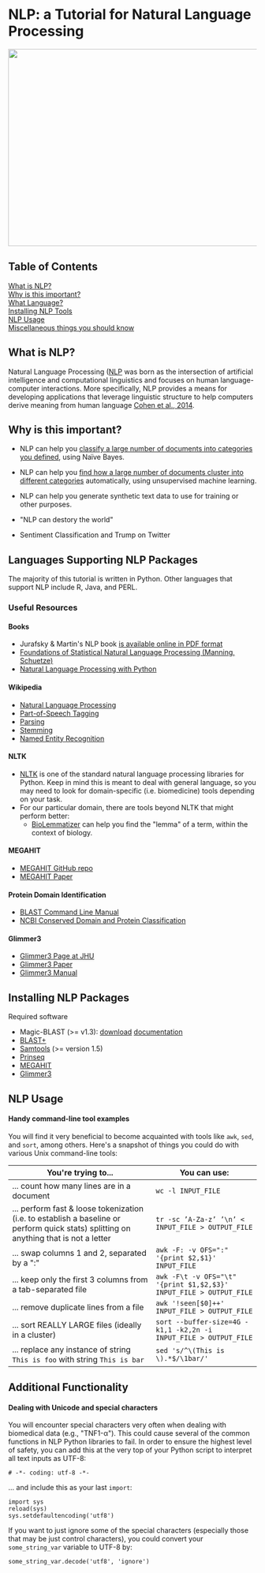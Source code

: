 # NLP: a Tutorial for Natural Language Processing 
<img src="https://github.com/ucdenver-CPBS/NLP-and-Annotation/blob/master/img/cloud.png" height="400" width="550">


## Table of Contents

[What is NLP?](#intro)    
[Why is this important?](#importance)    
[What Language?](#workflow)       
[Installing NLP Tools](#install)    
[NLP Usage](#usage)        
[Miscellaneous things you should know](#additional)    

## <a name="intro"></a>What is NLP?

Natural Language Processing ([NLP](https://www.google.com/search?rlz=1C5CHFA_enUS727US727&biw=893&bih=927&ei=AWsoWuShBM-YjwPYyK-QDQ&q=what+is+natural+language+processing&oq=what+is+natural+language+processing&gs_l=psy-ab.3..0j0i20i263k1j0l7.5493.9709.0.9834.29.28.1.0.0.0.156.2686.21j7.28.0....0...1.1.64.psy-ab..0.29.2687...0i131i67k1j0i20i264k1j0i131k1j0i67k1j0i131i20i264k1j0i13k1.0.AE1jefbB4Mo) was born as the intersection of artificial intelligence and computational linguistics and focuses on human language-computer interactions. More specifically, NLP provides a means for developing applications that leverage linguistic structure to help computers derive meaning from human language [Cohen et al., 2014](https://books.google.com/books?hl=en&lr=&id=vXvPAgAAQBAJ&oi=fnd&pg=PR1&dq=natural+language+processing,+kevin+cohen&ots=ZG5jQaAmMO&sig=l8YRe4YXml_ceCJwnisYL6RLZ38#v=onepage&q=natural%20language%20processing%2C%20kevin%20cohen&f=false). 

## <a name="importance"></a>Why is this important?

  * NLP can help you [classify a large number of documents into categories you defined](https://burakkanber.com/blog/machine-learning-naive-bayes-1/), using Naïve Bayes.

  * NLP can help you [find how a large number of documents cluster into different categories](http://scikit-learn.org/stable/auto_examples/text/document_clustering.html) automatically, using unsupervised machine learning.

  * NLP can help you generate synthetic text data to use for training or other purposes.

  * "NLP can destory the world" 

  * Sentiment Classification and Trump on Twitter



## <a name="workflow"></a>Languages Supporting NLP Packages

The majority of this tutorial is written in Python. Other languages that support NLP include R, Java, and PERL.



### Useful Resources

#### Books

* Jurafsky & Martin's NLP book [is available online in PDF format](https://web.stanford.edu/~jurafsky/slp3/)
* [Foundations of Statistical Natural Language Processing (Manning, Schuetze)](https://smile.amazon.com/Foundations-Statistical-Natural-Language-Processing-ebook/dp/B007L7LUKO/ref=mt_kindle?_encoding=UTF8&me=)
* [Natural Language Processing with Python](https://smile.amazon.com/Natural-Language-Processing-Python-Analyzing/dp/0596516495/ref=sr_1_1?ie=UTF8&qid=1512597647&sr=8-1&keywords=natural+language+processing+with+python)

 
#### Wikipedia

  * [Natural Language Processing](https://en.wikipedia.org/wiki/Natural_language_processing)  
  * [Part-of-Speech Tagging](https://en.wikipedia.org/wiki/Part-of-speech_tagging)  
  * [Parsing](https://en.wikipedia.org/wiki/Parsing)  
  * [Stemming](https://en.wikipedia.org/wiki/Stemming)  
  * [Named Entity Recognition](https://en.wikipedia.org/wiki/Named-entity_recognition)  

#### NLTK

* [NLTK](http://www.nltk.org/) is one of the standard natural language processing libraries for Python. Keep in mind this is meant to deal with general language, so you may need to look for domain-specific (i.e. biomedicine) tools depending on your task.
* For our particular domain, there are tools beyond NLTK that might perform better:
   * [BioLemmatizer](http://biolemmatizer.sourceforge.net) can help you find the "lemma" of a term, within the context of biology.

#### MEGAHIT

  * [MEGAHIT GitHub repo](https://github.com/voutcn/megahit)    
  * [MEGAHIT Paper](https://www.ncbi.nlm.nih.gov/pubmed/25609793)    

#### Protein Domain Identification

  * [BLAST Command Line Manual](https://www.ncbi.nlm.nih.gov/books/NBK279690/)    
  * [NCBI Conserved Domain and Protein Classification](https://www.ncbi.nlm.nih.gov/Structure/cdd/cdd_help.shtml)    

#### Glimmer3

  * [Glimmer3 Page at JHU](https://ccb.jhu.edu/software/glimmer/)    
  * [Glimmer3 Paper](https://ccb.jhu.edu/papers/glimmer3.pdf)    
  * [Glimmer3 Manual](https://ccb.jhu.edu/software/glimmer/glim302notes.pdf)    

## <a name="install"></a>Installing NLP Packages

Required software
  * Magic-BLAST (>= v1.3): [download](https://ftp.ncbi.nlm.nih.gov/blast/executables/magicblast/LATEST) [documentation](https://boratyng.github.io/magicblast/)
  * [BLAST+](https://blast.ncbi.nlm.nih.gov/Blast.cgi?PAGE_TYPE=BlastDocs&DOC_TYPE=Download)
  * [Samtools](http://www.htslib.org/) (>= version 1.5)
  * [Prinseq](http://prinseq.sourceforge.net/)
  * [MEGAHIT](https://github.com/voutcn/megahit)
  * [Glimmer3](https://ccb.jhu.edu/software/glimmer/)


## <a name="usage"></a><a name="quickstart"></a>NLP Usage

#### Handy command-line tool examples

You will find it very beneficial to become acquainted with tools like `awk`, `sed`, and `sort`, among others. Here's a snapshot of things you could do with various Unix command-line tools:

| You're trying to...     | You can use:                  |
|------------|-------------------------------------------------|
| ... count how many lines are in a document | `wc -l INPUT_FILE` |
| ... perform fast & loose tokenization (i.e. to establish a baseline or perform quick stats) splitting on anything that is not a letter | `tr -sc ’A-Za-z’ ’\n’ < INPUT_FILE > OUTPUT_FILE` |
| ... swap columns 1 and 2, separated by a ":" | `awk -F: -v OFS=":" '{print $2,$1}' INPUT_FILE`  |
| ... keep only the first 3 columns from a tab-separated file | `awk -F\t -v OFS="\t" '{print $1,$2,$3}' INPUT_FILE > OUTPUT_FILE` |
| ... remove duplicate lines from a file | `awk '!seen[$0]++' INPUT_FILE > OUTPUT_FILE` |
| ... sort REALLY LARGE files (ideally in a cluster) | `sort --buffer-size=4G -k1,1 -k2,2n -i INPUT_FILE > OUTPUT_FILE` |
| ... replace any instance of string `This is foo` with string `This is bar` | `sed 's/^\(This is \).*$/\1bar/'` |


## <a name="additional"></a>Additional Functionality

#### Dealing with Unicode and special characters

You will encounter special characters very often when dealing with biomedical data (e.g., "TNF1-α"). This could cause several of the common functions in NLP Python libraries to fail. In order to ensure the highest level of safety, you can add this at the very top of your Python script to interpret all text inputs as UTF-8:

```
# -*- coding: utf-8 -*-
```

... and include this as your last `import`:

```
import sys
reload(sys)
sys.setdefaultencoding('utf8')
```

If you want to just ignore some of the special characters (especially those that may be just control characters), you could convert your `some_string_var` variable to UTF-8 by:

```
some_string_var.decode('utf8', 'ignore')
```


